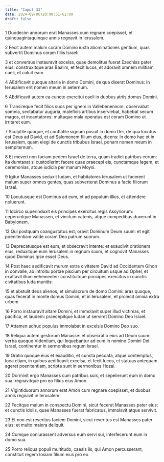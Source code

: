 ```yaml
---
title: "Caput 33"
date: 2024-09-06T20:00:51+02:00
draft: false
---
```



1 Duodecim annorum erat Manasses cum regnare coepisset, et quinquagintaquinque annis regnavit in Ierusalem.

2 Fecit autem malum coram Domino iuxta abominationes gentium, quas subvertit Dominus coram filiis Israel:

3 et conversus instauravit excelsa, quae demolitus fuerat Ezechias pater eius: construxitque aras Baalim, et fecit lucos, et adoravit omnem militiam caeli, et coluit eam.

4 AEdificavit quoque altaria in domo Domini, de qua dixerat Dominus: In Ierusalem erit nomen meum in aeternum.

5 AEdificavit autem ea cuncto exercitui caeli in duobus atriis domus Domini.

6 Transireque fecit filios suos per ignem in Vallebenennom: observabat somnia, sectabatur auguria, maleficis artibus inserviebat, habebat secum magos, et incantatores: multaque mala operatus est coram Domino ut irritaret eum.

7 Sculptile quoque, et conflatile signum posuit in domo Dei, de qua locutus est Deus ad David, et ad Salomonem filium eius, dicens: In domo hac et in Ierusalem, quam elegi de cunctis tribubus Israel, ponam nomen meum in sempiternum.

8 Et moveri non faciam pedem Israel de terra, quam tradidi patribus eorum: ita dumtaxat si custodierint facere quae praecepi eis, cunctamque legem, et ceremonias, atque iudicia per manum Moysi.

9 Igitur Manasses seduxit Iudam, et habitatores Ierusalem ut facerent malum super omnes gentes, quas subverterat Dominus a facie filiorum Israel.

10 Locutusque est Dominus ad eum, et ad populum illius, et attendere noluerunt.

11 Idcirco superinduxit eis principes exercitus regis Assyriorum: ceperuntque Manassen, et vinctum catenis, atque compedibus duxerunt in Babylonem.

12 Qui postquam coangustatus est, oravit Dominum Deum suum: et egit poenitentiam valde coram Deo patrum suorum.

13 Deprecatusque est eum, et obsecravit intente: et exaudivit orationem eius, reduxitque eum Ierusalem in regnum suum, et cognovit Manasses quod Dominus ipse esset Deus.

14 Post haec aedificavit murum extra civitatem David ad Occidentem Gihon in convalle, ab introitu portae piscium per circuitum usque ad Ophel, et exaltavit illum vehementer: constituitque principes exercitus in cunctis civitatibus Iuda munitis:

15 et abstulit deos alienos, et simulacrum de domo Domini: aras quoque, quas fecerat in monte domus Domini, et in Ierusalem, et proiecit omnia extra urbem.

16 Porro instauravit altare Domini, et immolavit super illud victimas, et pacifica, et laudem: praecepitque Iudae ut serviret Domino Deo Israel.

17 Attamen adhuc populus immolabat in excelsis Domino Deo suo.

18 Reliqua autem gestorum Manasse: et obsecratio eius ad Deum suum: verba quoque Videntium, qui loquebantur ad eum in nomine Domini Dei Israel, continentur in sermonibus regum Israel.

19 Oratio quoque eius et exauditio, et cuncta peccata, atque contemptus, loca etiam, in quibus aedificavit excelsa, et fecit lucos, et statuas antequam ageret poenitentiam, scripta sunt in sermonibus Hozai.

20 Dormivit ergo Manasses cum patribus suis, et sepelierunt eum in domo sua: regnavitque pro eo filius eius Amon.

21 Vigintiduorum annorum erat Amon cum regnare coepisset, et duobus annis regnavit in Ierusalem.

22 Fecitque malum in conspectu Domini, sicut fecerat Manasses pater eius: et cunctis idolis, quae Manasses fuerat fabricatus, immolavit atque servivit.

23 Et non est reveritus faciem Domini, sicut reveritus est Manasses pater eius: et multo maiora deliquit.

24 Cumque coniurassent adversus eum servi sui, interfecerunt eum in domo sua.

25 Porro reliqua populi multitudo, caesis iis, qui Amon percusserant, constituit regem Iosiam filium eius pro eo.

